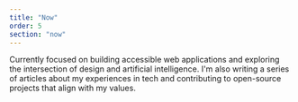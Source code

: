 ```yaml
---
title: "Now"
order: 5
section: "now"
---
```


Currently focused on building accessible web applications and exploring the intersection of design and artificial intelligence. I'm also writing a series of articles about my experiences in tech and contributing to open-source projects that align with my values. 